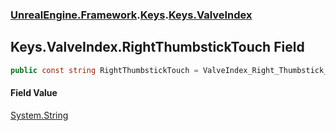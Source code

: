 ### [UnrealEngine.Framework](./UnrealEngine-Framework.md 'UnrealEngine.Framework').[Keys](./Keys.md 'UnrealEngine.Framework.Keys').[Keys.ValveIndex](./Keys-ValveIndex.md 'UnrealEngine.Framework.Keys.ValveIndex')
## Keys.ValveIndex.RightThumbstickTouch Field
  
```csharp
public const string RightThumbstickTouch = ValveIndex_Right_Thumbstick_Touch;
```
#### Field Value
[System.String](https://docs.microsoft.com/en-us/dotnet/api/System.String 'System.String')  
